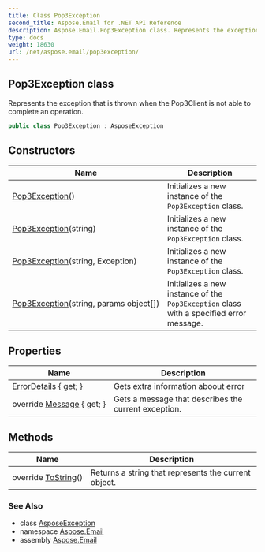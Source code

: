```yaml
---
title: Class Pop3Exception
second_title: Aspose.Email for .NET API Reference
description: Aspose.Email.Pop3Exception class. Represents the exception that is thrown when the Pop3Client is not able to complete an operation
type: docs
weight: 18630
url: /net/aspose.email/pop3exception/
---
```

## Pop3Exception class

Represents the exception that is thrown when the Pop3Client is not able to complete an operation.

```csharp
public class Pop3Exception : AsposeException
```

## Constructors

| Name | Description |
| --- | --- |
| [Pop3Exception](pop3exception/#constructor)() | Initializes a new instance of the `Pop3Exception` class. |
| [Pop3Exception](pop3exception/#constructor_1)(string) | Initializes a new instance of the `Pop3Exception` class. |
| [Pop3Exception](pop3exception/#constructor_2)(string, Exception) | Initializes a new instance of the `Pop3Exception` class. |
| [Pop3Exception](pop3exception/#constructor_3)(string, params object[]) | Initializes a new instance of the `Pop3Exception` class with a specified error message. |

## Properties

| Name | Description |
| --- | --- |
| [ErrorDetails](../../aspose.email/asposeexception/errordetails/) { get; } | Gets extra information aboout error |
| override [Message](../../aspose.email/asposeexception/message/) { get; } | Gets a message that describes the current exception. |

## Methods

| Name | Description |
| --- | --- |
| override [ToString](../../aspose.email/asposeexception/tostring/)() | Returns a string that represents the current object. |

### See Also

* class [AsposeException](../asposeexception/)
* namespace [Aspose.Email](../../aspose.email/)
* assembly [Aspose.Email](../../)


